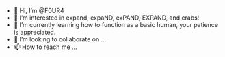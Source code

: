 - 👋 Hi, I’m @F0UR4
- 👀 I’m interested in expand, expaND, exPAND, EXPAND, and crabs!
- 🌱 I’m currently learning how to function as a basic human, your patience is appreciated.
- 💞️ I’m looking to collaborate on ...
- 📫 How to reach me ...
